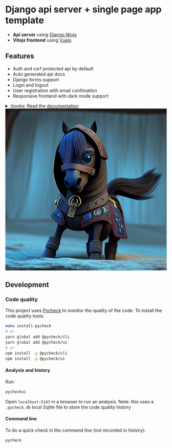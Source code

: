 # Django api server + single page app template

- **Api server** using [Django Ninja](https://github.com/vitalik/django-ninja)
- **Vitejs frontend** using [Vuejs](https://vuejs.org/)

## Features

- Auth and csrf protected api by default
- Auto generated api docs
- Django forms support
- Login and logout
- User registration with email confimation
- Responsive frontend with dark mode support

<details>
<summary>:books: Read the <a href="https://synw.github.io/django-spaninja">documentation</a></summary>

 - [Get started](https://synw.github.io/django-spaninja/get_started)
    - [Install and run](https://synw.github.io/django-spaninja/get_started/install_and_run)
    - [Write endpoints](https://synw.github.io/django-spaninja/get_started/write_endpoints)
    - [Build](https://synw.github.io/django-spaninja/get_started/build)
 - [Base app](https://synw.github.io/django-spaninja/base_app)
     - [Forms](https://synw.github.io/django-spaninja/base_app/forms)
        - [Usage](https://synw.github.io/django-spaninja/base_app/forms/usage)
     - [Schemas](https://synw.github.io/django-spaninja/base_app/schemas)
 - [Account app](https://synw.github.io/django-spaninja/account_app)
     - [Endpoints](https://synw.github.io/django-spaninja/account_app/endpoints)
     - [Schemas](https://synw.github.io/django-spaninja/account_app/schemas)
     - [Utilities](https://synw.github.io/django-spaninja/account_app/utilities)
         - [Email](https://synw.github.io/django-spaninja/account_app/utilities/email)
         - [Token](https://synw.github.io/django-spaninja/account_app/utilities/token)

</details>

<div align="center">
<img src="docsite/public/poneyninja.png" alt="" />
</div>

## Development 

### Code quality

This project uses [Pycheck](https://github.com/emencia/pycheck) to monitor the quality of the code. To install
the code quality tools:

```bash
make install-pycheck
# or
yarn global add @pycheck/cli
yarn global add @pycheck/ui
# or
npm install -g @pycheck/cli
npm install -g @pycheck/ui
```

#### Analysis and history

Run:

```bash
pycheckui
```

Open `localhost:5143` in a browser to run an analysis. Note: this uses a `.pycheck.db` local Sqlite file
to store the code quality history

#### Command line

To do a quick check in the command line (not recorded in history):

```bash
pycheck
```

